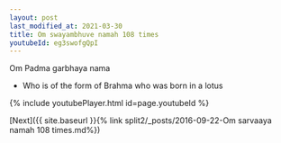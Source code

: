```yaml
---
layout: post
last_modified_at: 2021-03-30
title: Om swayambhuve namah 108 times
youtubeId: eg3swofgQpI
---
```

 
 
Om Padma garbhaya nama 
 
 -  Who is of the form of Brahma who was born in a lotus 
 
  
 
  
 
 
 
 
 
 


{% include youtubePlayer.html id=page.youtubeId %}
 
[Next]({{ site.baseurl }}{% link  split2/_posts/2016-09-22-Om sarvaaya namah 108 times.md%})
 
